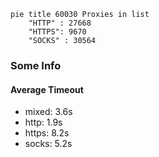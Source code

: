 
```mermaid
pie title 60030 Proxies in list
    "HTTP" : 27668
    "HTTPS": 9670
    "SOCKS" : 30564
```

### Some Info
#### Average Timeout

- mixed: 3.6s
- http: 1.9s
- https: 8.2s
- socks: 5.2s